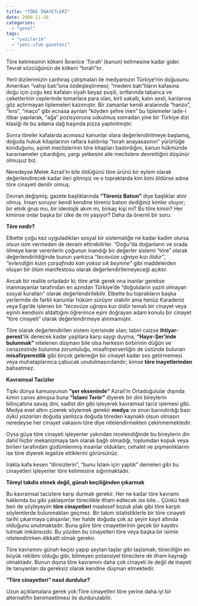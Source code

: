 ```yaml
---
title: "TÖRE İNAYETLERİ"
date: 2006-11-26
categories: 
  - "genel"
tags: 
  - "yazilarim"
  - "yeni-ufuk-gazetesi"
---
```


Töre kelimesinin kökeni İbranice ‘Torah’ (kanun) kelimesine kadar gider. Tevrat sözcüğünün de kökeni “torah”tır.

Yerli dizilerimizin canhıraş çalışmaları ile medyamızın Türkiye’nin doğusunu Amerikan “vahşi batı”sına özdeşleştirmesi; “medeni batı”lıların kafasına doğu için çoğu kez kafaları siyah beyaz puşili, sırtlarında tabanca ve ceketlerinin ceplerinde tomarlara para olan, kirli sakallı, kalın sesli, karılarına göz açtırmayan tiplemeleri kazımıştır. Bir zamanlar kendi aralarında “hanzo”, “kıro”, “maço” gibi ecnasa ayrılan “köyden şehre inen” bu tiplemeler iade-i itibar yapılarak, “ağa” pozisyonuna sokulmuş sonradan yine bir Türkiye dizi klasiği ile bu adama dağ başında pizza yaptırılmıştır.

Sonra töreler kafalarda acımasız kanunlar olara değerlendirilmeye başlamış, doğuda hukuk kitaplarının raflara kaldırılıp “torah anayasasının” yürürlüğe konduğunu, aşiret meclislerinin töre kitapları bastırdığını, kanun hükmünde kararnameler çıkardığını, yargı yetkesini aile meclislere devrettiğini düşünür olmuşuz biz.

Neredeyse Melek Azrail’in bile öldüğünü töre ürünü bir eylem olarak değerlendirecek kadar ileri gitmişiz ve o topraklarda kim kimi öldürse adına töre cinayeti denilir olmuş.

Devran değişmiş; gazete başlıklarında **“Töreniz Batsın”** diye başlıklar atılır olmuş. İnsan soruyor kendi kendine töreniz batsın dediğiniz kimler oluyor; bir etnik grup mu, bir ideolojik akım mı, birkaç kişi mi? Bu töre kimin? Her kiminse onlar başka bir ülke de mi yaşıyor? Daha da önemli bir soru:

**Töre nedir?**

Elbette çoğu kez uyguladıkları sosyal bir sistematiğe ne kadar kadim olursa olsun isim vermeden de devam ettirebilirler. “Doğu”da doğanların ve orada ölmeye karar verenlerin çoğunun inandığı bir değerler sistemi “töre” olarak değerlendirildiğinde bunun yanlızca “_tecavüze uğraya kızı öldür”_, _“evlendiğin kızın çarşafında kan yoksa sık beynine”_ gibi maddelerden oluşan bir ölüm manifestosu olarak değerlendirilemeyeceği açıktır.

Ancak bir realite ortadadır ki; töre artık gerek ona inanlar gerekse inanmayanlar tarafından en azından Türkiye’de “doğuluların yazılı olmayan sosyal kuralları” olarak değerlendirilebilir. Elbette bu toprakların başka yerlerinde de farklı kanunlar hüküm sürüyor olabilir ama henüz Karadeniz veya Ege’de işlenen bir “_tecavüze uğraya kızı öldür_ temalı bir cinayet veya eşinin kendisini aldattığını öğrenince eşini doğrayan adam konulu bir cinayet “töre cinayeti” olarak değerlendirmeye alınmamıştır.

Töre olarak değerlendirilen sistem içerisinde olan; tabiri caizse **ihtiyar-perest**’lik denecek kadar yaşlılara karşı saygı duyma, **“Hayır-Şer’inde bulunmak”** nitelenen düşmanı bile olsa herkesin birbirinin düğün ve cenazesinde bulunma zorunluluğu, misafirperverliğin de üstünde bulunan **misafirperestlik** gibi birçok geleneğin bir cinayet kadar ses getirmemesi veya muhataplarınca çabucak unutulmasındandır; kimse **töre inayetlerinden** bahsetmez.

**Kavramsal Tacizler**

Tıpkı dünya kamuoyunun **“şer ekseninde”** Azrail’in Ortadoğulular dışında kimin canını almışsa buna **“İslami Terör”** diyerek bir dini bireylerin bilinçaltına savaş dini, sadist din gibi işleyerek kavramsal taciz işlemesi gibi. Medya evet altını çizerek söylemek gerekir **medya** ve onun barındırdığı bazı _öykü yazarları_ doğuda yanlızca doğuda töreden kaynaklı olsun olmasın neredeyse her cinayet vakasını töre diye nitelendirmekten çekinmemektedir.

Oysa güya töre cinayeti işleyenler yakından incelendiğinde bu bireylerin din dahil hiçbir mekanizmaya tam olarak bağlı olmadığı, toplumdan kopuk veya birileri tarafından güdümlenmiş insanlar oldukları; cehalet ve pişmanlıklarını ise töre diyerek legalize ettiklerini görürsünüz.

Irakta kafa kesen “dinsizlerin”, “bunu İslam için yaptık” demeleri gibi bu cinayetleri işleyenler töre kelimesine sığınmaktadır.

**Töreyi takdis etmek değil, günah keçiliğinden çıkarmak**

Bu kavramsal tacizlere karşı durmak gerekir. Her ne kadar töre kavramı hakkında bu gibi yaklaşımlar törecilikle itham edilecek ise bile… Çünkü hadi ben de söyleyeyim **töre cinayetleri** maalesef bozuk plak gibi töre karşıtı söylemlerde bulunmaktan geçmez. Bir takım istatistiklerle bir töre cinayeti tarihi çıkarmaya çalışanlar; her halde doğuda çok az şeyin kayıt altında olduğunu unutmaktadır. Buna göre töre cinayetlerinin geçek bir kaydını tutmak imkânsızdır. Bu yüzden bu cinayetleri töre veya başka bir isimle nitelendirirken dikkatli olmak gerekir.

Töre kavramını günah keçisi yapıp şeytan taşlar gibi taşlamak; töreciliğin en büyük reklâmı olduğu gibi, bilmeyen potansiyel törecilere de ilham kaynağı olmaktadır. Bunun dışına töre kavramını daha çok cinayeti ile değil de inayeti ile tanıyanları da gereksiz olarak kendine düşman etmektedir.

**“Töre cinayetleri” nasıl durdulur?**

Uzun açıklamalara gerek yok:Töre cinayetleri töre yerine daha iyi bir alternatifin benimsetilmesi ile durdurulabilir.
